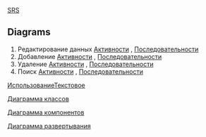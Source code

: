 [SRS](https://github.com/Boris-Lavrenov/projectTRTPO/blob/master/SRS.md)



## Diagrams 

1. Редактирование данных [Активности](https://github.com/Boris-Lavrenov/projectTRTPO/blob/master/Diagram/Activity%20Diagram1%20b.png) , [Последовательности](https://github.com/Boris-Lavrenov/projectTRTPO/blob/master/Diagram/Sequence%20Diagram%20b%201.png)
2. Добавление [Активности](https://github.com/Boris-Lavrenov/projectTRTPO/blob/master/Diagram/Activity%20Diagram2%20b.png) , [Последовательности](https://github.com/Boris-Lavrenov/projectTRTPO/blob/master/Diagram/Sequence%20Diagram%20b%202.png)
3. Удаление [Активности](https://github.com/Boris-Lavrenov/projectTRTPO/blob/master/Diagram/Activity%20Diagram3%20b.png) , [Последовательности](https://github.com/Boris-Lavrenov/projectTRTPO/blob/master/Diagram/Sequence%20Diagram%20%20b%203.png)
4. Поиск [Активности](https://github.com/Boris-Lavrenov/projectTRTPO/blob/master/Diagram/Activity%20Diagram4%20b.png) , [Последовательности](https://github.com/Boris-Lavrenov/projectTRTPO/blob/master/Diagram/Sequence%20Diagram%20b%204.png)

[Использование](https://github.com/Boris-Lavrenov/projectTRTPO/blob/master/Diagram/Use%20case%20b.png)[Текстовое](https://github.com/Boris-Lavrenov/projectTRTPO/blob/master/USECASE.md)

[Диаграмма классов](https://github.com/Boris-Lavrenov/projectTRTPO/blob/master/Diagram/Class%20Diagram%20b.png)

[Диаграмма компонентов](https://github.com/Boris-Lavrenov/projectTRTPO/blob/master/Diagram/Component%20Diagram%20b.png)

[Диаграмма развертывания](https://github.com/Boris-Lavrenov/projectTRTPO/blob/master/Diagram/Deployment%20Diagram%20b.png)

